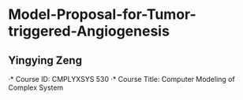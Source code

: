 # Model-Proposal-for-Tumor-triggered-Angiogenesis
## Yingying Zeng
·* Course ID: CMPLYXSYS 530
·* Course Title: Computer Modeling of Complex System

